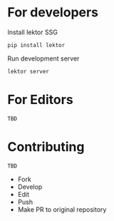 # For developers 

Install lektor SSG 
    
    pip install lektor 
    
Run development server
    
    lektor server

# For Editors 

    TBD

# Contributing 

    TBD

- Fork 
- Develop 
- Edit
- Push 
- Make PR to original repository 